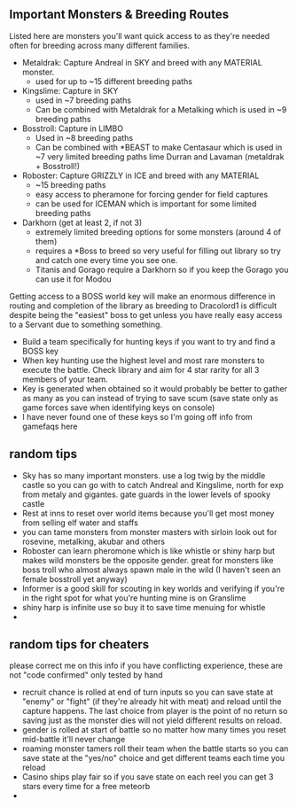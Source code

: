 ## Important Monsters & Breeding Routes
Listed here are monsters you'll want quick access to as they're needed often for breeding across many different families.
- Metaldrak: Capture Andreal in SKY and breed with any MATERIAL monster.
  - used for up to ~15 different breeding paths
- Kingslime: Capture in SKY
  - used in ~7 breeding paths
  - Can be combined with Metaldrak for a Metalking which is used in ~9 breeding paths
- Bosstroll: Capture in LIMBO
  - Used in ~8 breeding paths
  - Can be combined with *BEAST to make Centasaur which is used in ~7 very limited breeding paths lime Durran and Lavaman (metaldrak + Bosstroll!)
- Roboster: Capture GRIZZLY in ICE and breed with any MATERIAL
  - ~15 breeding paths
  - easy access to pheramone for forcing gender for field captures
  - can be used for ICEMAN which is important for some limited breeding paths
- Darkhorn (get at least 2, if not 3)
  - extremely limited breeding options for some monsters (around 4 of them)
  - requires a *Boss to breed so very useful for filling out library so try and catch one every time you see one.
  - Titanis and Gorago require a Darkhorn so if you keep the Gorago you can use it for Modou

Getting access to a BOSS world key will make an enormous difference in routing and completion of the library as breeding to Dracolord1 is difficult despite being the "easiest" boss to get unless you have really easy access to a Servant due to something something.
  - Build a team specifically for hunting keys if you want to try and find a BOSS key
  - When key hunting use the highest level and most rare monsters to execute the battle. Check library and aim for 4 star rarity for all 3 members of your team.
  - Key is generated when obtained so it would probably be better to gather as many as you can instead of trying to save scum (save state only as game forces save when identifying keys on console)
  - I have never found one of these keys so I'm going off info from gamefaqs here

## random tips
- Sky has so many important monsters. use a log twig by the middle castle so you can go with to catch Andreal and Kingslime, north for exp from metaly and gigantes. gate guards in the lower levels of spooky castle
- Rest at inns to reset over world items because you'll get most money from selling elf water and staffs
- you can tame monsters from monster masters with sirloin look out for rosevine, metalking, akubar and others
- Roboster can learn pheromone which is like whistle or shiny harp but makes wild monsters be the opposite gender. great for monsters like boss troll who almost always spawn male in the wild (I haven't seen an female bosstroll yet anyway)
- Informer is a good skill for scouting in key worlds and verifying if you're in the right spot for what you're hunting mine is on Granslime
- shiny harp is infinite use so buy it to save time menuing for whistle
- 

## random tips for cheaters 
please correct me on this info if you have conflicting experience, these are not "code confirmed" only tested by hand
- recruit chance is rolled at end of turn inputs so you can save state at "enemy" or "fight" (if they're already hit with meat) and reload until the capture happens. The last choice from player is the point of no return so saving just as the monster dies will not yield different results on reload.
- gender is rolled at start of battle so no matter how many times you reset mid-battle it'll never change
- roaming monster tamers roll their team when the battle starts so you can save state at the "yes/no" choice and get different teams each time you reload
- Casino ships play fair so if you save state on each reel you can get 3 stars every time for a free meteorb
- 
  
